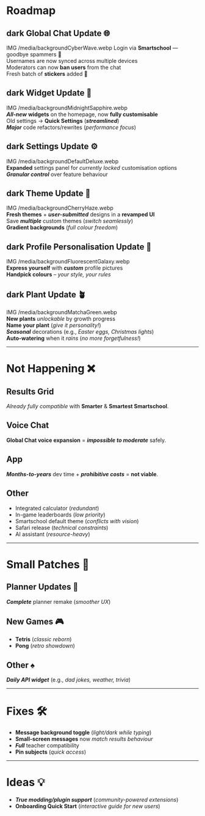 # Roadmap

## dark Global Chat Update 🌐

IMG /media/backgroundCyberWave.webp
Login via **Smartschool** — goodbye spammers 👋  
Usernames are now synced across multiple devices  
Moderators can now **ban users** from the chat  
Fresh batch of **stickers** added 🎉

## dark Widget Update 🧩

IMG /media/backgroundMidnightSapphire.webp  
**_All-new_** **widgets** on the homepage, now **fully customisable**  
Old settings → **Quick Settings** (**_streamlined_**)  
**_Major_** code refactors/rewrites (_performance focus_)

## dark Settings Update ⚙️

IMG /media/backgroundDefaultDeluxe.webp  
**Expanded** settings panel for _currently locked_ customisation options  
**_Granular control_** over feature behaviour

## dark Theme Update 🎨

IMG /media/backgroundCherryHaze.webp  
**Fresh themes** + **_user-submitted_** designs in a **revamped UI**  
Save **_multiple_** custom themes (_switch seamlessly_)  
**Gradient backgrounds** (_full colour freedom_)

## dark Profile Personalisation Update 🪪

IMG /media/backgroundFluorescentGalaxy.webp  
**Express yourself** with **_custom_** profile pictures  
**Handpick colours** – _your style, your rules_

## dark Plant Update 🪴

IMG /media/backgroundMatchaGreen.webp  
**New plants** _unlockable_ by growth progress  
**Name your plant** (_give it personality!_)  
**_Seasonal_** decorations (e.g., _Easter eggs, Christmas lights_)  
**Auto-watering** when it _rains_ (_no more forgetfulness!_)

---

# Not Happening ❌

## Results Grid

_Already fully compatible_ with **Smarter** & **Smartest Smartschool**.

## Voice Chat

**Global Chat voice expansion** = **_impossible to moderate_** safely.

## App

**_Months-to-years_** dev time + **_prohibitive costs_** = **not viable**.

## Other

- Integrated calculator (_redundant_)
- In-game leaderboards (_low priority_)
- Smartschool default theme (_conflicts with vision_)
- Safari release (_technical constraints_)
- AI assistant (_resource-heavy_)

---

# Small Patches 🔧

## Planner Updates 📅

**_Complete_** planner remake (_smoother UX_)

## New Games 🎮

- **Tetris** (_classic reborn_)
- **Pong** (_retro showdown_)

## Other ♠️

**_Daily API widget_** (e.g., _dad jokes, weather, trivia_)

---

# Fixes 🛠️

- **Message background toggle** (_light/dark while typing_)
- **Small-screen messages** now _match results behaviour_
- **_Full_** teacher compatibility
- **Pin subjects** (_quick access_)

---

# Ideas 💡

- **_True modding/plugin support_** (_community-powered extensions_)
- **Onboarding Quick Start** (_interactive guide for new users_)
